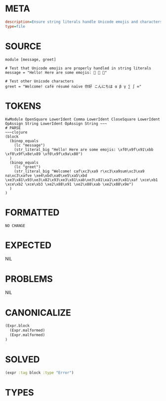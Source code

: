 # META
~~~ini
description=Ensure string literals handle Unicode emojis and characters properly.
type=file
~~~
# SOURCE
~~~roc
module [message, greet]

# Test that Unicode emojis are properly handled in string literals
message = "Hello! Here are some emojis: 👻 🎉 🚀"

# Test other Unicode characters
greet = "Welcome! café résumé naïve 你好 こんにちは α β γ ∑ ∫ ∞"
~~~
# TOKENS
~~~text
KwModule OpenSquare LowerIdent Comma LowerIdent CloseSquare LowerIdent OpAssign String LowerIdent OpAssign String ~~~
# PARSE
~~~clojure
(block
  (binop_equals
    (lc "message")
    (str_literal_big "Hello! Here are some emojis: \xf0\x9f\x91\xbb \xf0\x9f\x8e\x89 \xf0\x9f\x9a\x80")
  )
  (binop_equals
    (lc "greet")
    (str_literal_big "Welcome! caf\xc3\xa9 r\xc3\xa9sum\xc3\xa9 na\xc3\xafve \xe4\xbd\xa0\xe5\xa5\xbd \xe3\x81\x93\xe3\x82\x93\xe3\x81\xab\xe3\x81\xa1\xe3\x81\xaf \xce\xb1 \xce\xb2 \xce\xb3 \xe2\x88\x91 \xe2\x88\xab \xe2\x88\x9e")
  )
)
~~~
# FORMATTED
~~~roc
NO CHANGE
~~~
# EXPECTED
NIL
# PROBLEMS
NIL
# CANONICALIZE
~~~clojure
(Expr.block
  (Expr.malformed)
  (Expr.malformed)
)
~~~
# SOLVED
~~~clojure
(expr :tag block :type "Error")
~~~
# TYPES
~~~roc
~~~

